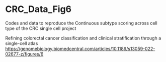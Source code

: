 # CRC_Data_Fig6
Codes and data to reproduce the Continuous subtype scoring across cell type of the CRC single cell project

Refining colorectal cancer classification and clinical stratification through a single-cell atlas
https://genomebiology.biomedcentral.com/articles/10.1186/s13059-022-02677-z/figures/6

